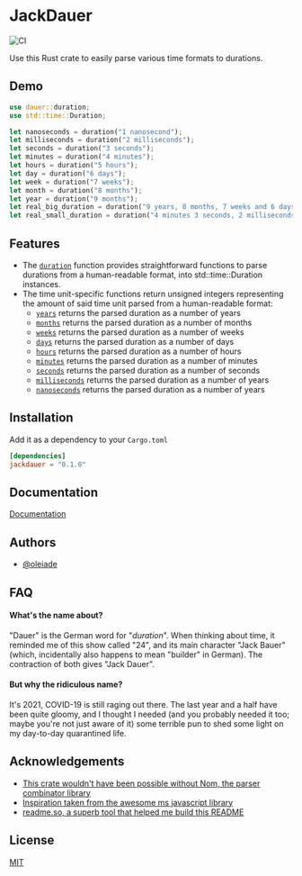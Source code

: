 # JackDauer

![CI](https://github.com/oleiade/jackdauer/actions/workflows/main.yml/badge.svg)

Use this Rust crate to easily parse various time formats to durations.

## Demo

```rust
use dauer::duration;
use std::time::Duration;

let nanoseconds = duration("1 nanosecond");
let milliseconds = duration("2 milliseconds");
let seconds = duration("3 seconds");
let minutes = duration("4 minutes");
let hours = duration("5 hours");
let day = duration("6 days");
let week = duration("7 weeks");
let month = duration("8 months");
let year = duration("9 months");
let real_big_duration = duration("9 years, 8 months, 7 weeks and 6 days");
let real_small_duration = duration("4 minutes 3 seconds, 2 milliseconds and 1 nanosecond");
```

## Features

- The [`duration`](https://docs.rs/jackdauer/0.1.0/jackdauer/fn.duration.html) function provides straightforward functions to parse durations from a human-readable format, into std::time::Duration instances.
- The time unit-specific functions return unsigned integers representing the amount of said time unit parsed from a human-readable format:
  - [`years`](fn.years.html) returns the parsed duration as a number of years
  - [`months`](fn.months.html) returns the parsed duration as a number of months
  - [`weeks`](fn.weeks.html) returns the parsed duration as a number of weeks
  - [`days`](fn.days.html) returns the parsed duration as a number of days
  - [`hours`](fn.hours.html) returns the parsed duration as a number of hours
  - [`minutes`](fn.minutes.html) returns the parsed duration as a number of minutes
  - [`seconds`](fn.seconds.html) returns the parsed duration as a number of seconds
  - [`milliseconds`](fn.milliseconds.html) returns the parsed duration as a number of years
  - [`nanoseconds`](fn.nanoseconds.html) returns the parsed duration as a number of years

## Installation

Add it as a dependency to your `Cargo.toml`

```toml
[dependencies]
jackdauer = "0.1.0"
```

## Documentation

[Documentation](https://docs.rs/jackdauer/0.1.0/jackdauer/)

## Authors

- [@oleiade](https://www.github.com/oleiade)

## FAQ

#### What's the name about?

"Dauer" is the German word for "*duration*". When thinking about time, it reminded me of this show called "24", and its main character "Jack Bauer" (which, incidentally also happens to mean "builder" in German). The contraction of both gives "Jack Dauer".

#### But why the ridiculous name?

It's 2021, COVID-19 is still raging out there. The last year and a half have been quite gloomy, and I thought I needed (and you probably needed it too; maybe you're not just aware of it) some terrible pun to shed some light on my day-to-day quarantined life.

## Acknowledgements

- [This crate wouldn't have been possible without Nom, the parser combinator library](https://github.com/Geal/nom)
- [Inspiration taken from the awesome ms javascript library](https://github.com/vercel/ms#readme)
- [readme.so, a superb tool that helped me build this README](https://readme.so)

## License

[MIT](https://choosealicense.com/licenses/mit/)
